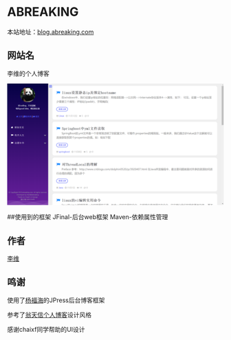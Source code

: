 ABREAKING
================
本站地址：[blog.abreaking.com](http://blog.abreaking.com)

## 网站名
李维的个人博客

![](./web-template-liwei/src/main/webapp/templates/liwei/tpl_screenshot.png)

##使用到的框架
JFinal-后台web框架
Maven-依赖属性管理

## 作者
[李维](http://www.abreaking.com)

## 鸣谢
使用了[杨福海](http://www.yangfuhai.com)的JPress后台博客框架

参考了[翁天信个人博客](https://blog.dandyweng.com/)设计风格

感谢chaixf同学帮助的UI设计


